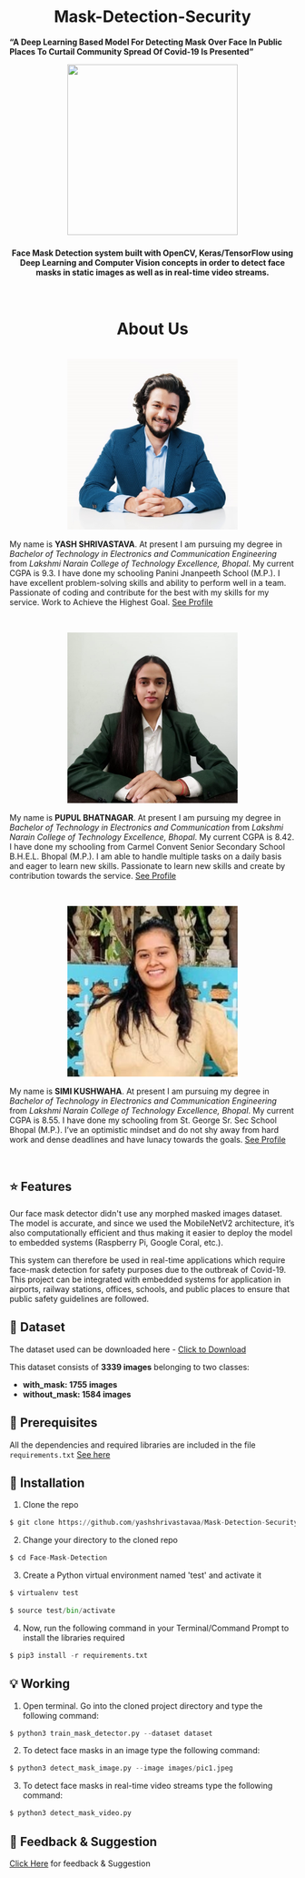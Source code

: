 <h1 align="center">Mask-Detection-Security</h1>

**“A Deep Learning Based Model For Detecting Mask Over Face In Public Places To Curtail Community Spread Of Covid-19 Is Presented”**

<div align= "center"><img src="https://github.com/yashshrivastavaa/Mask-Detection-Security/blob/main/LOGO/Logo.png" width="300" height="300"/>
  <h4>Face Mask Detection system built with OpenCV, Keras/TensorFlow using Deep Learning and Computer Vision concepts in order to detect face masks in static images as well as in real-time video streams.</h4>
</div>  
  

&nbsp;&nbsp;&nbsp;&nbsp;&nbsp;&nbsp;&nbsp;&nbsp;&nbsp;&nbsp;&nbsp;&nbsp;&nbsp;&nbsp;&nbsp;&nbsp;&nbsp;&nbsp;&nbsp;&nbsp;&nbsp;&nbsp;&nbsp;&nbsp;&nbsp;&nbsp;&nbsp;&nbsp;&nbsp;&nbsp;&nbsp;&nbsp;&nbsp;&nbsp;&nbsp;

<h1 align="center">About Us</h1>
&nbsp;&nbsp;&nbsp;&nbsp;&nbsp;&nbsp;&nbsp;&nbsp;&nbsp;&nbsp;&nbsp;&nbsp;&nbsp;&nbsp;&nbsp;&nbsp;&nbsp;&nbsp;&nbsp;&nbsp;&nbsp;&nbsp;&nbsp;&nbsp;&nbsp;&nbsp;&nbsp;&nbsp;&nbsp;&nbsp;&nbsp;&nbsp;&nbsp;&nbsp;&nbsp;
<div align= "center"><img src="Project Documentation/Contributers/My Image.jpg" width="300" height="300"/>

</div> 


My name is **YASH SHRIVASTAVA**. At present I am pursuing my degree in *Bachelor of Technology in Electronics and Communication Engineering* from *Lakshmi Narain College of Technology Excellence, Bhopal*. My current CGPA is 9.3. I have done my schooling Panini Jnanpeeth School (M.P.). I have excellent problem-solving skills and ability to perform well in a team. Passionate of coding and contribute for the best with my skills for my service. Work to Achieve the Highest Goal. [See Profile](https://www.linkedin.com/in/yash-shrivastava-a116a81b3/) 


&nbsp;&nbsp;&nbsp;&nbsp;&nbsp;&nbsp;&nbsp;&nbsp;&nbsp;&nbsp;&nbsp;&nbsp;&nbsp;&nbsp;&nbsp;&nbsp;&nbsp;&nbsp;&nbsp;&nbsp;&nbsp;&nbsp;&nbsp;&nbsp;&nbsp;&nbsp;&nbsp;&nbsp;&nbsp;&nbsp;&nbsp;&nbsp;&nbsp;&nbsp;&nbsp;&nbsp;&nbsp;&nbsp;
<div align= "center"><img src="Project Documentation/Contributers/My Image 3.jpg" width="300" height="300"/>
  
</div>
 
My name is **PUPUL BHATNAGAR**. At present I am pursuing my degree in *Bachelor of Technology in Electronics and Communication* from *Lakshmi Narain College of Technology Excellence, Bhopal*. My current CGPA is 8.42. I have done my schooling from Carmel Convent Senior Secondary School B.H.E.L. Bhopal (M.P.). I am able to handle multiple tasks on a daily basis and eager to learn new skills. Passionate to learn new skills and create by contribution towards the service. [See Profile](https://www.linkedin.com/in/pupul-bhatnagar-19b3821bb/)
 
&nbsp;&nbsp;&nbsp;&nbsp;&nbsp;&nbsp;&nbsp;&nbsp;&nbsp;&nbsp;&nbsp;&nbsp;&nbsp;&nbsp;&nbsp;&nbsp;&nbsp;&nbsp;&nbsp;&nbsp;&nbsp;&nbsp;&nbsp;&nbsp;&nbsp;&nbsp;&nbsp;&nbsp;&nbsp;&nbsp;&nbsp;&nbsp;&nbsp;&nbsp;&nbsp;&nbsp;&nbsp;&nbsp;
<div align= "center"><img src="Project Documentation/Contributers/My Image 2.jpg" width="300" height="300"/>
  
</div>

My name is **SIMI KUSHWAHA**. At present I am pursuing my degree in *Bachelor of Technology in Electronics and Communication Engineering* from *Lakshmi Narain College of Technology Excellence, Bhopal*.  My current CGPA is 8.55. I have done my schooling from St. George Sr. Sec School Bhopal (M.P.). I’ve an optimistic mindset and do not shy away from hard work and dense deadlines and have lunacy towards the goals. [See Profile](https://www.linkedin.com/in/simi-kushwaha-742513176/)

&nbsp;&nbsp;&nbsp;&nbsp;&nbsp;&nbsp;&nbsp;&nbsp;&nbsp;&nbsp;&nbsp;&nbsp;&nbsp;&nbsp;&nbsp;&nbsp;&nbsp;&nbsp;&nbsp;&nbsp;&nbsp;&nbsp;&nbsp;&nbsp;&nbsp;&nbsp;&nbsp;&nbsp;&nbsp;&nbsp;&nbsp;&nbsp;&nbsp;&nbsp;&nbsp;&nbsp;&nbsp;&nbsp;&nbsp;&nbsp;&nbsp;&nbsp;&nbsp;&nbsp;&nbsp;&nbsp;&nbsp;&nbsp;&nbsp;&nbsp;&nbsp;&nbsp;&nbsp;&nbsp;&nbsp;&nbsp;&nbsp;&nbsp;&nbsp;&nbsp;&nbsp;&nbsp;&nbsp;&nbsp;&nbsp;&nbsp;&nbsp;&nbsp;&nbsp;&nbsp;&nbsp;&nbsp;&nbsp;&nbsp;&nbsp;&nbsp;

## :star: Features
Our face mask detector didn't use any morphed masked images dataset. The model is accurate, and since we used the MobileNetV2 architecture, it’s also computationally efficient and thus making it easier to deploy the model to embedded systems (Raspberry Pi, Google Coral, etc.).

This system can therefore be used in real-time applications which require face-mask detection for safety purposes due to the outbreak of Covid-19. This project can be integrated with embedded systems for application in airports, railway stations, offices, schools, and public places to ensure that public safety guidelines are followed.

## :file_folder: Dataset
The dataset used can be downloaded here - [Click to Download](https://github.com/yashshrivastavaa/Mask-Detection-Security/tree/main/dataset)

This dataset consists of __3339 images__ belonging to two classes:
*	__with_mask: 1755 images__
*	__without_mask: 1584 images__

## 🔑  Prerequisites

All the dependencies and required libraries are included in the file <code>requirements.txt</code> [See here](https://github.com/yashshrivastavaa/Mask-Detection-Security/blob/main/requirements.txt)

## 🚀  Installation
1. Clone the repo
```python
$ git clone https://github.com/yashshrivastavaa/Mask-Detection-Security.git
```
2. Change your directory to the cloned repo 
```python
$ cd Face-Mask-Detection
```
3. Create a Python virtual environment named 'test' and activate it
```python
$ virtualenv test
```
```python
$ source test/bin/activate
```

4. Now, run the following command in your Terminal/Command Prompt to install the libraries required
```python
$ pip3 install -r requirements.txt
```

## 💡 Working

1. Open terminal. Go into the cloned project directory and type the following command:
```python
$ python3 train_mask_detector.py --dataset dataset
```

2. To detect face masks in an image type the following command: 
```python
$ python3 detect_mask_image.py --image images/pic1.jpeg
```

3. To detect face masks in real-time video streams type the following command:
```python
$ python3 detect_mask_video.py 
```


##  📝  Feedback & Suggestion
[Click Here](https://forms.gle/7LxP9ffcgfKq2jDt8) for feedback & Suggestion

